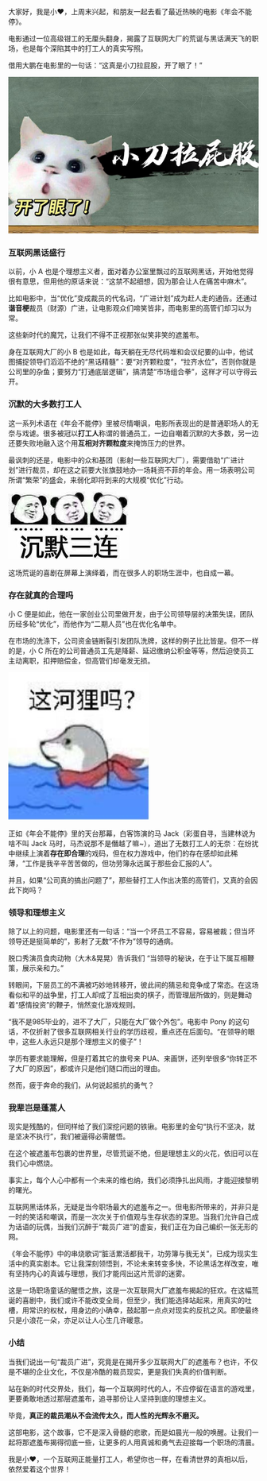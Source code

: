 大家好，我是小❤，上周末兴起，和朋友一起去看了最近热映的电影《年会不能停》。

电影通过一位高级钳工的无厘头翻身，揭露了互联网大厂的荒诞与黑话满天飞的职场，也是每个深陷其中的打工人的真实写照。

借用大鹏在电影里的一句话：“这真是小刀拉屁股，开了眼了！”

![开眼](imgs/开眼.jpg)



### 互联网黑话盛行

以前，小 A 也是个理想主义者，面对着办公室里飘过的互联网黑话，开始他觉得很有意思，但用他的原话来说：“这禁不起细想，因为那会让人在痛苦中麻木”。

比如电影中，当“优化”变成裁员的代名词，“广进计划”成为赶人走的通告。还通过**谐音梗**裁员（财源）广进，让电影观众们啼笑皆非，而电影里的高管们却习以为常。

这些新时代的魔咒，让我们不得不正视那张似笑非笑的遮羞布。

身在互联网大厂的小 B 也是如此，每天躺在无尽代码堆和会议纪要的山中，他试图捕捉领导们滔滔不绝的“黑话精髓”：要“对齐颗粒度”，“拉齐水位”，否则你就是公司里的杂鱼；要努力“打通底层逻辑”，搞清楚“市场组合拳”，这样才可以守得云开。



### 沉默的大多数打工人

这一系列术语在《年会不能停》里被尽情嘲讽，电影所表现出的是普通职场人的无奈与戏谑。很多被冠以**打工人**称谓的普通员工，一边自嘲着沉默的大多数，另一边还要失败地融入这个用**互相对齐颗粒度**来掩饰压力的世界。

最讽刺的还是，电影中的众和基团（影射一些互联网大厂），需要借助“广进计划”进行裁员，却在这之前要大张旗鼓地办一场耗资不菲的年会。用一场表明公司所谓“繁荣”的盛会，来弱化即将到来的大规模“优化”行动。

![沉默](imgs/沉默.jpg)

这场荒诞的喜剧在屏幕上演绎着，而在很多人的职场生涯中，也自成一幕。



### 存在就真的合理吗

小 C 便是如此，他在一家创业公司里做开发，由于公司领导层的决策失误，团队历经多轮“优化”，而他作为“二期人员”也在优化名单中。

在市场的洗涤下，公司资金链断裂引发团队洗牌，这样的例子比比皆是。但不一样的是，小 C 所在的公司普通员工先是降薪、延迟缴纳公积金等等，然后迫使员工主动离职，扣押赔偿金，但高管们却毫发无损。

![合理](imgs/合理.jpg)

正如《年会不能停》里的天台那幕，白客饰演的马 Jack（彩蛋自寻，当建林说为啥不叫 Jack 马时，马杰说那不是僭越了嘛~），道出了无数打工人的无奈：在纷扰中继续上演着**存在即合理**的戏码，但在权力游戏中，他们的存在感却如此稀薄，“工作是我辛辛苦苦做的，但功劳簿永远属于那些会汇报的人”。

并且，如果“公司真的搞出问题了”，那些替打工人作出决策的高管们，又真的会因此下岗吗？



### 领导和理想主义

除了以上的问题，电影里还有一句话：“当一个坏员工不容易，容易被裁；但当坏领导还是挺简单的”，影射了无数“不作为”领导的通病。

脱口秀演员食肉动物（大木&晃晃）告诉我们 “当领导的秘诀，在于让下属互相鞭策，展示亲和力。”

 转眼间，下层员工的不满被巧妙地转移开，彼此间的猜忌和竞争成了常态。在这场看似和平的战争里，打工人却成了互相出卖的棋子，而管理层所做的，则是舞动着“感情投资”的鞭子，悄然变化游戏规则。

“我不是985毕业的，进不了大厂，只能在大厂做个外包”。电影中 Pony 的这句话，不仅折射了很多互联网相关行业的学历歧视，重点还在后面句。“在领导的眼中，这些人永远只是那个理想主义的傻子”！

学历有要求能理解，但是打着其它的旗号来 PUA、来画饼，还列举很多“你转正不了大厂的原因”，都或许只是他们随口而出的理由。

然而，疲于奔命的我们，从何说起抵抗的勇气？



### 我辈岂是蓬蒿人

现实是残酷的，但同样给了我们深挖问题的铁锹。电影里的金句“执行不坚决，就是坚决不执行”，我们被逼得必需醒悟。

在这个被遮羞布包裹的世界里，尽管荒诞不绝，但是理想主义的火花，依旧可以在我们心中燃烧。

事实上，每个人心中都有一个未来的维也纳，我们必须挣扎出风雨，才能迎接黎明的曙光。

互联网黑话体系，无疑是当今职场最大的遮羞布之一。但电影所带来的，并非只是一时的笑话和嘲讽，而是一次次关于价值观与生存状态的深思。当我们允许自己成为话语的玩偶，当我们沉醉于“裁员广进”的虚妄，我们正在为自己编织一张无形的网。

《年会不能停》中的串烧歌词“脏活累活都我干，功劳簿与我无关”，已成为现实生活中的真实剧本。它让我深刻领悟到，不论未来转变多快，不论黑话怎样改变，唯有坚持内心的真诚与理想，我们才能闯出这片荒谬的迷雾。

这是一场职场童话的醒悟之旅，这是一次互联网大厂遮羞布揭起的狂欢。在这幅荒诞的喜剧中，我们或许不能改变全局，但至少，我们能选择站起来，用真实的吐槽，用常识的权杖，用身边的小确幸，鼓起那一点点对现实的反抗之风。即使最终只是小浪花一朵，亦足以让人心生几许暖意。



### 小结

当我们说出一句“裁员广进”，究竟是在揭开多少互联网大厂的遮羞布？也许，不仅是不堪的企业文化，不仅是冷酷的裁员现实，更是我们失真的价值判断。

站在新的时代交界处，我们，每一个互联网时代的人，不应停留在语言的游戏里，更要勇敢地透过那层遮羞布，追寻那份让人坚持到底的理想主义。

毕竟，**真正的裁员潮从不会流传太久，而人性的光辉永不磨灭。**

这部电影，这个故事，它不是深入骨髓的悲歌，而是如晨光一般的唤醒。让我们一起将那遮羞布揭得彻底一些，让更多的人用真诚和勇气去迎接每一个职场的清晨。

我是小❤，一个互联网正能量打工人，希望你也一样，在看清世界的真相以后，依然爱着这个世界！
